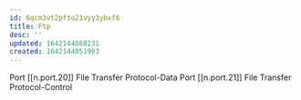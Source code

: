 ```yaml
---
id: 6qcm3vt2pfto21vyy3ybxf6
title: Ftp
desc: ''
updated: 1642144088231
created: 1642144051903
---
```



Port [[n.port.20]] File Transfer Protocol-Data
Port [[n.port.21]] File Transfer Protocol-Control
